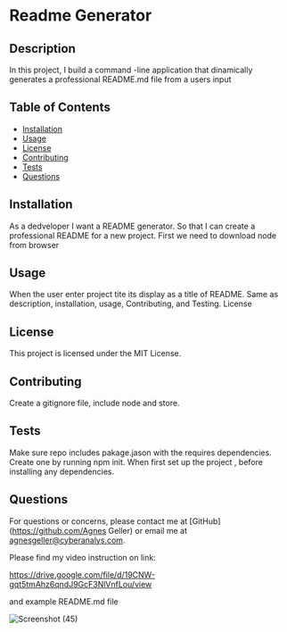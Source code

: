 # Readme Generator

  ## Description
  In this project, I build a command -line application that dinamically generates a professional README.md file from a users input

  ## Table of Contents
  - [Installation](#installation)
  - [Usage](#usage)
  - [License](#license)
  - [Contributing](#contributing)
  - [Tests](#tests)
  - [Questions](#questions)

  ## Installation
  As a dedveloper I want a README generator. So that I can create a professional README for a new project. First we need to download node from browser

  ## Usage
  When the user enter project tite its display as a title of README. Same as description, installation, usage, Contributing, and Testing. License

  ## License
  This project is licensed under the MIT License.

  ## Contributing
  Create a gitignore file, include node and store. 

  ## Tests
  Make sure repo includes pakage.jason with the requires dependencies. Create one by running npm init. When first set up the project , before installing any dependencies.

  ## Questions
  For questions or concerns, please contact me at [GitHub](https://github.com/Agnes Geller) or email me at agnesgeller@cyberanalys.com.

  Please find my video instruction on link:
  
  https://drive.google.com/file/d/19CNW-gqt5tmAhz6qndJ9GcF3NlVnfLou/view

  and example README.md file 

  ![Screenshot (45)](https://github.com/AgnesGeller/README-Generator/assets/147996856/416a50bf-a3fc-4e65-afb8-4f4804ec16f9)
  